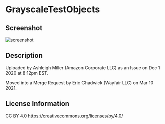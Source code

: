 # GrayscaleTestObjects

## Screenshot

![screenshot](screenshot/screenshot.JPG)

## Description

Uploaded by Ashleigh Miller (Amazon Corporate LLC) as an Issue on Dec 1 2020 at 8:12pm EST.

Moved into a Merge Request by Eric Chadwick (Wayfair LLC) on Mar 10 2021.

## License Information

CC BY 4.0 https://creativecommons.org/licenses/by/4.0/